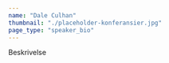 ```yaml
---
name: "Dale Culhan"
thumbnail: "./placeholder-konferansier.jpg"
page_type: "speaker_bio"
---
```


Beskrivelse